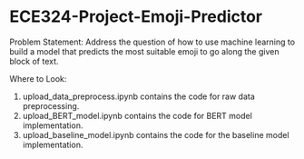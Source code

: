 # ECE324-Project-Emoji-Predictor
Problem Statement: Address the question of how to use machine learning to build a model that predicts the most suitable emoji to go along the given block of text.

Where to Look:
1. upload_data_preprocess.ipynb contains the code for raw data preprocessing.
2. upload_BERT_model.ipynb contains the code for BERT model implementation.
3. upload_baseline_model.ipynb contains the code for the baseline model implementation.
